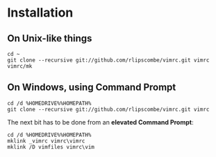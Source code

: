 # Installation

## On Unix-like things

    cd ~
    git clone --recursive git://github.com/rlipscombe/vimrc.git vimrc
    vimrc/mk

## On Windows, using Command Prompt

    cd /d %HOMEDRIVE%%HOMEPATH%
    git clone --recursive git://github.com/rlipscombe/vimrc.git vimrc
    
The next bit has to be done from an **elevated Command Prompt**:

    cd /d %HOMEDRIVE%%HOMEPATH%
    mklink _vimrc vimrc\vimrc
    mklink /D vimfiles vimrc\vim
